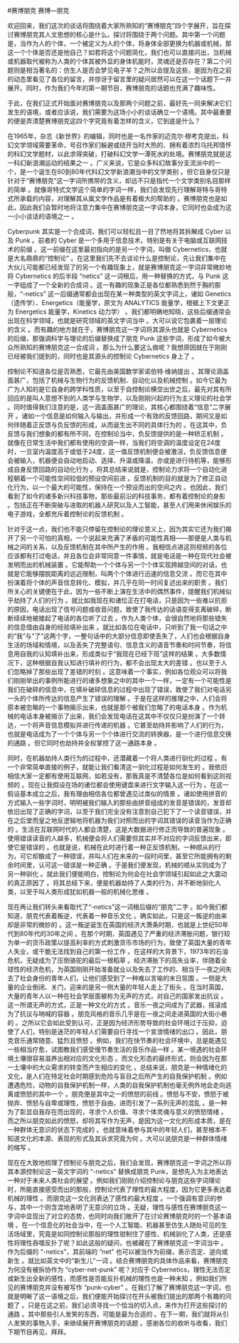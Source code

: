 #赛博朋克 赛博—朋克

欢迎回来，我们这次的谈话将围绕着大家所熟知的“赛博朋克”四个字展开，旨在探讨赛博朋克其人文思想的核心是什么。探讨将围绕于两个问题。其中第一个问题是，当作为人的个体，一个被定义为人的个体，将身体全部更换为机器或机械，那这一个个体是否还是他自己？如若将这个问题简化，我们也可以直接问出，当机械或机器取代被称为人类的个体其被外显的身体机能时，灵魂还是否存在？第二个问题则是相当著名的：仿生人是否会梦见电子羊？之所以会提及这些，是因为在之前的动态里看见了各位的留言，并惊讶于留言里的疑问居然可以在这一个话题下一并展开。同时，作为我们今年的第一期节目，赛博朋克的话题也充满了趣味性。

于此，在我们正式开始面对赛博朋克以及那两个问题之前，最好先一同来解决它们发生的语境，或者应该说，我们需要为这场小小的谈话确立一个语境。其中最重要的便是弄清楚赛博朋克这四个字究竟有着怎样的含义，它到底是什么？

在1965年，杂志《新世界》的编辑，同时也是一名作家的迈克尔·穆考克提出，科幻文学领域需要革命，号召作家们躲避或绕开当时大热的、拥有着浓烈乌托邦情怀的科幻文学题材，以此求得突破，打破科幻文学一潭死水的处境。赛博朋克就是这一科幻新浪潮运动的结果之一 。广义来说，它是众多科幻故事分支流派中的一个，是一个诞生在60到80年代科幻文学新浪潮当中的文学类别 。但它自身仅只是针对于“赛博朋克”这一字词所携带的含义，却远不只是指代一个文学类别名目那样的简单 。就像哥特式文学这个简单的字词一样，我们会发现先行理解哥特与哥特式所承载的内容，对理解其从属文学作品是有着极大的帮助的 。赛博朋克也是如此，因此我们会暂时地将注意力集中在赛博朋克这一字词本身，它同时也会成为这一小小谈话的语境之一 。

Cyberpunk 其实是一个合成词，我们可以轻松且一目了然地将其拆解成 Cyber 以及 Punk 。前者的 Cyber 是一个多用于信息技术，特别是有关于电脑或互联网技术的前缀 。这一前缀在这里最初指向的是另一个字词，叫做 Cybernetics，也就是大名鼎鼎的“控制论” 。在这里我们先不去谈论什么是控制论，先让我们集中在大伙儿可能都已经发现了的另一个有趣现象上，就是赛博朋克这一字词非常微妙地将 Cybernetics 的后半段 “netics” 这一词根后，用一种替换的方式，与 Punk 这一字组成了一个全新的合成词 。这一有趣的现象正是各位都熟悉到然于胸的那般，“-netics” 这一后缀通常都会出现在某一种类型的英文字词上，诸如 Genetics（遗传学）、Energetics（能量学，原文为 ANALYTICS 能量学，根据上下文更正为 Energetics 能量学，Kinetics 动力学） 。我们都明确地知晓，这些后缀通常会出现在科学领域，也就是研究领域的英文字词当中 。大可以说它包裹着一层理论的含义 。而有趣的地方就在于，赛博朋克这一字词将其源头也就是 Cybernetics 的后缀，那强调科学与理论的后缀替换成了朋克 Punk 这些字词，形成了如今被大众所熟知的赛博朋克这一合成词 。那么为什么要这么做呢？我想原因就在于刚刚已经被我们提到的，同时也是其源头的控制论 Cybernetics 身上了 。

控制论不知道各位是否熟悉，它最先由美国数学家诺伯特·维纳提出 。其理论涵盖面甚广，包括了机械与生物行为的反馈机制、自动化以及机械控制 。如今它最为广为人知的是它自身的跨学科性质，以至于自控制论横空出世之后，最先对其有所回应的是叫人意想不到的人类学与生物学，以及刚刚兴起的行为主义理论的社会学 。同时值得我们注意的是，这一涵盖面甚广的理论，其核心都围绕着“信息”二字展开 。诸如一个信息是如何输入与输出，并形成一个有效的反馈回路，期间又是如何伴随着正反馈与负反馈的形成，从而诞生出不同的具体行为的 。在这其中，负反馈与我们想象的都有所不同，在控制论当中，负反馈提供的是一种矫正机制 。就像在日常生活中我们都有使用的空调一样，当我们将空调的温度设定在24度时，一旦室内温度高于或低于24度，这一值反馈机制便会被激活，负反馈信息便会被输入，机器便会自动地启动、选择、升温或降温，亦或是进行待机等，能够形成自身反馈回路的自动化行为 。将其总结来说就是，控制论力求将一个自动化进程朝着一个可能性空间较低的预设空间前进 。反馈机制的目的就是为了修正自动化行为，以一个最大的可能性，保持在一个预设而出的空间之内 。也因此，我们看到了如今的诸多新兴科技事物，那些最前沿的科技事务，都有着控制论的身影 。包括正在不断突破与进取的机器人研究以及人工智能，甚至人们用来休闲娱乐的电子游戏，全都充斥着控制论的反馈机制 。

针对于这一点，我们也不能只停留在控制论的理论意义上，因为其实它还为我们揭开了另一个可怕的真相，一个说起来充满了矛盾的可能性真相——那便是人类与机械之间的关系，以及反馈机制在其中所产生的作用 。我相信点进这则视频的各位应该都有打过电话，并且各位会非常同意一件事情，就是电话是一种在现代社会被发明而出的机械装置 。它能帮助一个个体与另一个个体实现跨越空间的对话，也就是它能够摆脱距离的远近限制，叫两个个体进行迅速的信息交流 。而它在其中扮演着将个体的声音信息转化、模拟，并几乎在同一时间复述出来的职责 。我们所关心的关键便在于此，因为一些不断上演在生活中的偶然事件，提醒我们机械似乎劫持了人们的行为 。就比如我现在和诸位正在打电话，只是因为一些难以抗拒的原因，电话出现了信号问题或收音问题，致使了我传达的话语变得支离破碎，断断续续地被接起了电话的各位听了过去 。作为人类个体，会很自然地将那些错失的信息借由自身的经验填补出来 。就比如各位在电话中，只听到了我一句话之中的“我”与“了”这两个字，一整句话中的大部分信息即使丢失了，人们也会根据自身生活的场域和情境，以及丢失了完整语句、信息含义的语音节奏和时间节奏，将信息用自我的认知填补出来，形成类似于“我现在已经下班”这样的结果 。大多数情况下，这种根据自我认知进行填补的行为，都不会出现太大的差错 。也以至于人们忽略掉了那些出现了差错的时刻 。这意味着一个事实，例如各位观众可以将我们刚刚举出的事例所能进行的诸多想象之中的其中一个一样，一定有一个可能性是我们在破碎的信息中，在填补破碎信息的过程中出现了错误，致使了我们对电话另一头的个体所传达的信息产生了错误的理解 。于是在这样的推理之中，人们会将原本被忽略的一个事物揭示出来，也就是那个被我们忽略了的电话本身 。作为机械的电话本身被揭示了出来，我们会发现电话在这其中不仅仅只是扮演了一个转达，一个将声音信息模拟并进行传递的机器 。它甚至劫持并影响了人们的行为，也就是电话成为了一个个体与另一个个体进行交流的转换器，是一个进行信息交换的通路 。但它同时也劫持并全权掌控了这一通路本身 。

同时，在机器劫持人类行为的过程中，还潜藏着一个将人类进行驯化的过程 。有一个非常简单直接的例子，就能让我们看清这一驯化过程是如何发生的 。我依旧相信大家一定都有使用互联网，如若没有，那我真是不清楚各位是如何看到这则视频的 。现在让我假设在场的诸位都会使用键盘来进行文字输入这一行为 。在这一假设基本成立之后，我有理由相信各位都曾遇见过类似的情景 。诸如使用拼音的方式输入一些字词时，明明被我们输入的那些由拼音组成的发音是错误的，发音却依旧出现了正确的字词，以至于我们完全没有注意到自己犯下了一个读音错误，并在之后堂而皇之地反逻辑地将机器为我们对照而出的字词其错误的读音当作为正确的 。生活在互联网时代的人都会清楚，这是大数据进行修正而导致的普遍现象 。使用错误读音的人越多，机械便会将人们需要但其实并不对应的字词反馈出来，即使它是错误的 。也就是说，机械在此时进行着一种正反馈机制，一种顺从的行为，可它却酿成了一种错误，并叫人们在未来的一段时间里，甚至它所能拥有的剩余时间里，认可这一错误是一种正确 。于是我们便发现，机械的顺从实则成为了另一种驯化 。就此我们便能明白，控制论为何会在社会学领域引起如此之大震动的真正原因了 。将其总结下来，便是机器劫持了人类的行为，并不断地驯化人类，以至于叫人类形成犹如机器一般的机械化思维 。

现在再让我们转头来看取代了“-netics”这一词根后缀的“朋克”二字 。如今我们都知道，朋克代表着叛逆，代表着一种音乐文化 。确实如此，只是这一叛逆的由来却是非常的微妙的 。这一叛逆诞生在英国的经济大萧条时期，也就是上世纪50年代到80年代的30年之间 。在那个时期，英国遇见了严重的经济滞胀问题，银行较为单一的货币政策以提高利率的方式刺激货币市场的行为，致使了英国大量的青年人失业，或干脆无法找到自己的第一份工作 。在这样的大背景下，1973年的石油危机，无疑成为了压倒骆驼的最后一根稻草 。经济滞胀下的高失业率，伴随着全球性的经济危机，为英国刚刚开始准备就业以及失去了工作的、相当于一夜之间失去了社会身份的青年人们，让他们感受到了一种难以言喻的末日氛围 。一侧是大量的企业倒闭、关门，迎来的是另一侧大量的年轻人走上了街头 。在当时英国，大量的青年人以一种在社会学层面被称为无声的方式，对自己的国家发出抗议 。这一所谓无声的方式，正是一种文化的方式 。音乐一夜之间成为了武器，摇滚成为了抗议与呐喊的容器 。朋克风格的音乐几乎是在一夜之间走进英国的大街小巷的 。之所以它会如此受到认可，正是因为经济形势导致的社会环境过于压抑，迫使了人们，特别是迷茫的年轻人们需要自行寻找一个宣泄情绪的出口 。因此，朋克音乐通常随意、猛烈且愤怒 。例如，我们在快节奏的社会环境中，总是能遇见一些相当疗愈，试图教我们感受慢节奏生活的音乐作品一样 。某一境遇的社会环境土壤很容易滋养出相对应的文化形态 。而文化形态的最终形式，则会因为在那一土壤中的大众需求的转变而产生相应的变化 。总结来说，朋克是一种情绪化的文化，是人们在特定社会时期感到危险与盲目之后所产生的自我保护机制 。例如遭遇危险，动物的自我保护机制一样，人类的自我保护机制也毫无例外地会走向逃离或愤怒的其中一个 。朋克便是其中之一的愤怒的前线 。愤怒与不安，愤怒于被抛弃、愤怒与自卑或理性，愤怒于自由，进而引发了一系列无声的混乱 。是一种为了彰显自我存在而出现的，寻求个人价值、寻求个体灵魂与意义的愤怒情绪 。而之所以朋克如此的愤怒，却将其写作为无声，是因为这一文化的形成本质，是在一种群体无意识的状态下完成的 。也就意味着参与其中的年轻人们，甚至根本不知道文化的本源、表现的形式及其诉求究竟为何 。大可以说朋克是一种群体情绪的缩写 。

现在在大致地梳理了控制论与朋克之后，我们会发现，赛博朋克这一字词之所以将其本源控制论这一英文字词的 “-netics” 替换成朋克 Punk，是想先入为主地表达一种对于未来人类社会的展望 。例如我们刚刚介绍控制论与朋克这些字词理论时，所能直接感受而出的那般，控制论代表了理性的最大程度，因为它更多表达着机械的理性 。而朋克这一文化则表达了感性的最大程度 。一个强调有意识的参与，其中一个则含混地表明了无意识的立场 。无疑，理性与感性在赛博朋克这一字词中显现出了对立的态势，也同时向我们敞开了在讨论赛博朋克时的一个基本语境 。在一个信息化的社会当中，在一个人工智能、机器甚至仿生人随处可见的生活场域里，究竟是如同控制论那般的理性钳制住了感性、机械驯化了人类，还是感性将理性吞噬反扑了呢？如此这般的疑问，也被藏在了赛博朋克这一字词当中 。作为后缀的 “-netics”，其前端的 “net” 也可以被当作为前缀，表示否定、逆向或新生 。就比如英文中的“新生儿”一词 。结合赛博朋克的具体作品来看，赛博朋克为何没有被拆协作为 “cyber-net-punk” 呢？对应于 Cybernetics，理性无法否定或新生出全新的感性，而感性是否能反扑机械的理性也是一种未知 。例如我们所见的赛博朋克并没有被写作 “punk-cyber” 。在我们了解了赛博朋克这一字词，也就是明晰了这一语境之后，我们便能开始探讨在开头被我们提出的那两个有趣的问题了 。只是在这之前，我们必须寻找一个恰当的切入点，来作为打开这些探讨的通路 。其中那些引人发笑的东西，可能是最为合适的 。在下一期，我们就将从引人发笑的事物入手，来继续展开赛博朋克的话题 。感谢各位的收听与收看，我们下期节目再见，拜拜。
